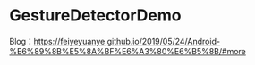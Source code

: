 # GestureDetectorDemo
Blog：https://feiyeyuanye.github.io/2019/05/24/Android-%E6%89%8B%E5%8A%BF%E6%A3%80%E6%B5%8B/#more
